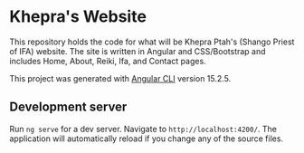 # Khepra's Website

This repository holds the code for what will be Khepra Ptah's (Shango Priest of IFA) website.
The site is written in Angular and CSS/Bootstrap and includes Home, About, Reiki, Ifa, and Contact pages.

This project was generated with [Angular CLI](https://github.com/angular/angular-cli) version 15.2.5.

## Development server

Run `ng serve` for a dev server. Navigate to `http://localhost:4200/`. The application will automatically reload if you change any of the source files.


